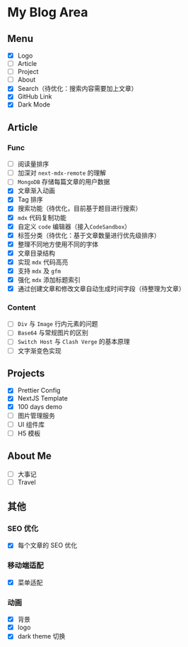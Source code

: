 # My Blog Area

## Menu

- [x] Logo
- [ ] Article
- [ ] Project
- [ ] About
- [x] Search（待优化：搜索内容需要加上文章）
- [x] GitHub Link
- [x] Dark Mode

## Article

### Func

- [ ] 阅读量排序
- [ ] 加深对 `next-mdx-remote` 的理解
- [ ] `MongoDB` 存储每篇文章的用户数据
- [x] 文章渐入动画
- [x] Tag 排序
- [x] 搜索功能（待优化，目前基于题目进行搜索）
- [x] `mdx` 代码复制功能
- [x] 自定义 `code` 编辑器（接入`CodeSandbox`）
- [x] 标签分类（待优化：基于文章数量进行优先级排序）
- [x] 整理不同地方使用不同的字体
- [x] 文章目录结构
- [x] 实现 `mdx` 代码高亮
- [x] 支持 `mdx` 及 `gfm`
- [x] 强化 `mdx` 添加标题索引
- [x] 通过创建文章和修改文章自动生成时间字段（待整理为文章）

### Content

- [ ] `Div` 与 `Image` 行内元素的问题
- [ ] `Base64` 与常规图片的区别
- [ ] `Switch Host` 与 `Clash Verge` 的基本原理
- [ ] 文字渐变色实现

## Projects

- [x] Prettier Config
- [x] NextJS Template
- [x] 100 days demo
- [ ] 图片管理服务
- [ ] UI 组件库
- [ ] H5 模板

## About Me

- [ ] 大事记
- [ ] Travel

## 其他

### SEO 优化

- [x] 每个文章的 SEO 优化

### 移动端适配

- [x] 菜单适配

### 动画

- [x] 背景
- [x] logo
- [x] dark theme 切换
